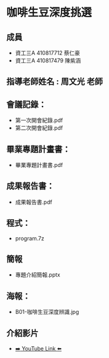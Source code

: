 # 咖啡生豆深度挑選
## 成員
* 資工三A 410817712 蔡仁豪
* 資工三A 410817479 陳紫涵
## 指導老師姓名 : 周文光 老師
## 會議記錄：
* 第一次開會紀錄.pdf
* 第二次開會紀錄.pdf
## 畢業專題計畫書：
* 畢業專題計畫書.pdf
## 成果報告書：
* 成果報告書.pdf
## 程式：
* program.7z
## 簡報
* 專題介紹簡報.pptx
## 海報：
* B01-咖啡生豆深度辨識.jpg
## 介紹影片
* [:arrow_right: YouTube Link :arrow_left:](https://www.youtube.com/watch?v=27RcKYaOSTM)

